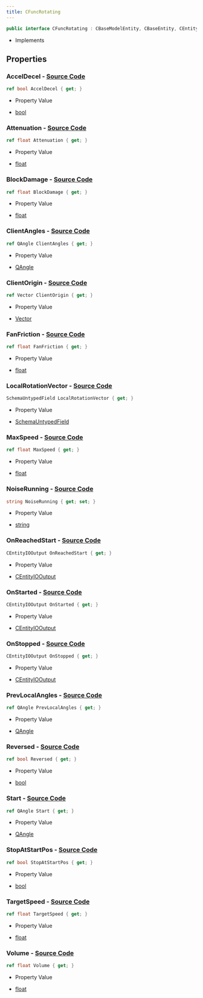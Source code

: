```yaml
---
title: CFuncRotating
---
```


```csharp
public interface CFuncRotating : CBaseModelEntity, CBaseEntity, CEntityInstance, ISchemaClass<CEntityInstance>, ISchemaClass<CBaseEntity>, ISchemaClass<CBaseModelEntity>, ISchemaClass<CFuncRotating>, ISchemaField, ISchemaClass, INativeHandle
```

- Implements

## Properties

### **AccelDecel** - [Source Code](https://github.com/swiftly-solution/swiftlys2/blob/main/managed/src/SwiftlyS2.Generated/Schemas/Interfaces/CFuncRotating.cs#L41)

```csharp
ref bool AccelDecel { get; }
```

- Property Value

- [bool](https://learn.microsoft.com/dotnet/api/system.boolean)

### **Attenuation** - [Source Code](https://github.com/swiftly-solution/swiftlys2/blob/main/managed/src/SwiftlyS2.Generated/Schemas/Interfaces/CFuncRotating.cs#L27)

```csharp
ref float Attenuation { get; }
```

- Property Value

- [float](https://learn.microsoft.com/dotnet/api/system.single)

### **BlockDamage** - [Source Code](https://github.com/swiftly-solution/swiftlys2/blob/main/managed/src/SwiftlyS2.Generated/Schemas/Interfaces/CFuncRotating.cs#L35)

```csharp
ref float BlockDamage { get; }
```

- Property Value

- [float](https://learn.microsoft.com/dotnet/api/system.single)

### **ClientAngles** - [Source Code](https://github.com/swiftly-solution/swiftlys2/blob/main/managed/src/SwiftlyS2.Generated/Schemas/Interfaces/CFuncRotating.cs#L51)

```csharp
ref QAngle ClientAngles { get; }
```

- Property Value

- [QAngle](/docs/api/shared/natives/qangle)

### **ClientOrigin** - [Source Code](https://github.com/swiftly-solution/swiftlys2/blob/main/managed/src/SwiftlyS2.Generated/Schemas/Interfaces/CFuncRotating.cs#L49)

```csharp
ref Vector ClientOrigin { get; }
```

- Property Value

- [Vector](/docs/api/shared/natives/vector)

### **FanFriction** - [Source Code](https://github.com/swiftly-solution/swiftlys2/blob/main/managed/src/SwiftlyS2.Generated/Schemas/Interfaces/CFuncRotating.cs#L25)

```csharp
ref float FanFriction { get; }
```

- Property Value

- [float](https://learn.microsoft.com/dotnet/api/system.single)

### **LocalRotationVector** - [Source Code](https://github.com/swiftly-solution/swiftlys2/blob/main/managed/src/SwiftlyS2.Generated/Schemas/Interfaces/CFuncRotating.cs#L23)

```csharp
SchemaUntypedField LocalRotationVector { get; }
```

- Property Value

- [SchemaUntypedField](/docs/api/shared/schemas/schemauntypedfield)

### **MaxSpeed** - [Source Code](https://github.com/swiftly-solution/swiftlys2/blob/main/managed/src/SwiftlyS2.Generated/Schemas/Interfaces/CFuncRotating.cs#L33)

```csharp
ref float MaxSpeed { get; }
```

- Property Value

- [float](https://learn.microsoft.com/dotnet/api/system.single)

### **NoiseRunning** - [Source Code](https://github.com/swiftly-solution/swiftlys2/blob/main/managed/src/SwiftlyS2.Generated/Schemas/Interfaces/CFuncRotating.cs#L37)

```csharp
string NoiseRunning { get; set; }
```

- Property Value

- [string](https://learn.microsoft.com/dotnet/api/system.string)

### **OnReachedStart** - [Source Code](https://github.com/swiftly-solution/swiftlys2/blob/main/managed/src/SwiftlyS2.Generated/Schemas/Interfaces/CFuncRotating.cs#L20)

```csharp
CEntityIOOutput OnReachedStart { get; }
```

- Property Value

- [CEntityIOOutput](/docs/api/shared/schemadefinitions/centityiooutput)

### **OnStarted** - [Source Code](https://github.com/swiftly-solution/swiftlys2/blob/main/managed/src/SwiftlyS2.Generated/Schemas/Interfaces/CFuncRotating.cs#L18)

```csharp
CEntityIOOutput OnStarted { get; }
```

- Property Value

- [CEntityIOOutput](/docs/api/shared/schemadefinitions/centityiooutput)

### **OnStopped** - [Source Code](https://github.com/swiftly-solution/swiftlys2/blob/main/managed/src/SwiftlyS2.Generated/Schemas/Interfaces/CFuncRotating.cs#L16)

```csharp
CEntityIOOutput OnStopped { get; }
```

- Property Value

- [CEntityIOOutput](/docs/api/shared/schemadefinitions/centityiooutput)

### **PrevLocalAngles** - [Source Code](https://github.com/swiftly-solution/swiftlys2/blob/main/managed/src/SwiftlyS2.Generated/Schemas/Interfaces/CFuncRotating.cs#L43)

```csharp
ref QAngle PrevLocalAngles { get; }
```

- Property Value

- [QAngle](/docs/api/shared/natives/qangle)

### **Reversed** - [Source Code](https://github.com/swiftly-solution/swiftlys2/blob/main/managed/src/SwiftlyS2.Generated/Schemas/Interfaces/CFuncRotating.cs#L39)

```csharp
ref bool Reversed { get; }
```

- Property Value

- [bool](https://learn.microsoft.com/dotnet/api/system.boolean)

### **Start** - [Source Code](https://github.com/swiftly-solution/swiftlys2/blob/main/managed/src/SwiftlyS2.Generated/Schemas/Interfaces/CFuncRotating.cs#L45)

```csharp
ref QAngle Start { get; }
```

- Property Value

- [QAngle](/docs/api/shared/natives/qangle)

### **StopAtStartPos** - [Source Code](https://github.com/swiftly-solution/swiftlys2/blob/main/managed/src/SwiftlyS2.Generated/Schemas/Interfaces/CFuncRotating.cs#L47)

```csharp
ref bool StopAtStartPos { get; }
```

- Property Value

- [bool](https://learn.microsoft.com/dotnet/api/system.boolean)

### **TargetSpeed** - [Source Code](https://github.com/swiftly-solution/swiftlys2/blob/main/managed/src/SwiftlyS2.Generated/Schemas/Interfaces/CFuncRotating.cs#L31)

```csharp
ref float TargetSpeed { get; }
```

- Property Value

- [float](https://learn.microsoft.com/dotnet/api/system.single)

### **Volume** - [Source Code](https://github.com/swiftly-solution/swiftlys2/blob/main/managed/src/SwiftlyS2.Generated/Schemas/Interfaces/CFuncRotating.cs#L29)

```csharp
ref float Volume { get; }
```

- Property Value

- [float](https://learn.microsoft.com/dotnet/api/system.single)


